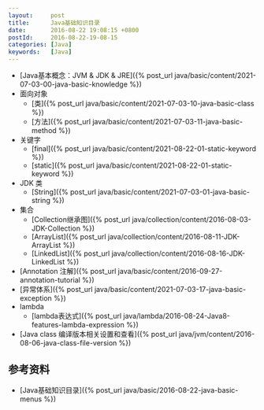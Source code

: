 ```yaml
---
layout:     post
title:      Java基础知识目录
date:       2016-08-22 19:08:15 +0800
postId:     2016-08-22-19-08-15
categories: [Java]
keywords:   [Java]
---
```


* [Java基本概念：JVM & JDK & JRE]({% post_url java/basic/content/2021-07-03-00-java-basic-knowledge %})
* 面向对象
  - [类]({% post_url java/basic/content/2021-07-03-10-java-basic-class %})
  - [方法]({% post_url java/basic/content/2021-07-03-11-java-basic-method %})
* 关键字
  - [final]({% post_url java/basic/content/2021-08-22-01-static-keyword %})
  - [static]({% post_url java/basic/content/2021-08-22-01-static-keyword %})
* JDK 类
  - [String]({% post_url java/basic/content/2021-07-03-01-java-basic-string %})
* 集合
  - [Collection继承图]({% post_url java/collection/content/2016-08-03-JDK-Collection %})
  - [ArrayList]({% post_url java/collection/content/2016-08-11-JDK-ArrayList %})
  - [LinkedList]({% post_url java/collection/content/2016-08-16-JDK-LinkedList %})
* [Annotation 注解]({% post_url java/basic/content/2016-09-27-annotation-tutorial %})
* [异常体系]({% post_url java/basic/content/2021-07-03-17-java-basic-exception %})
* lambda
  - [lambda表达式]({% post_url java/lambda/2016-08-24-Java8-features-lambda-expression %})
* [Java class 编译版本相关设置和查看]({% post_url java/jvm/content/2016-08-06-java-class-file-version %})

## 参考资料

* [Java基础知识目录]({% post_url java/basic/2016-08-22-java-basic-menus %})
